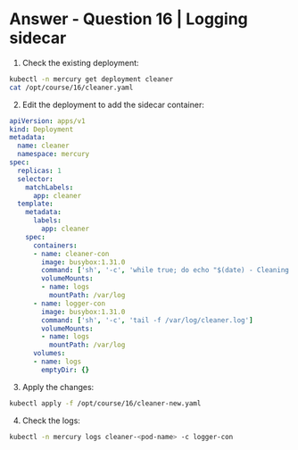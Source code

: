 # Answer - Question 16 | Logging sidecar

1. Check the existing deployment:
```bash
kubectl -n mercury get deployment cleaner
cat /opt/course/16/cleaner.yaml
```

2. Edit the deployment to add the sidecar container:
```yaml
apiVersion: apps/v1
kind: Deployment
metadata:
  name: cleaner
  namespace: mercury
spec:
  replicas: 1
  selector:
    matchLabels:
      app: cleaner
  template:
    metadata:
      labels:
        app: cleaner
    spec:
      containers:
      - name: cleaner-con
        image: busybox:1.31.0
        command: ['sh', '-c', 'while true; do echo "$(date) - Cleaning data..." >> /var/log/cleaner.log; sleep 5; done']
        volumeMounts:
        - name: logs
          mountPath: /var/log
      - name: logger-con
        image: busybox:1.31.0
        command: ['sh', '-c', 'tail -f /var/log/cleaner.log']
        volumeMounts:
        - name: logs
          mountPath: /var/log
      volumes:
      - name: logs
        emptyDir: {}
```

3. Apply the changes:
```bash
kubectl apply -f /opt/course/16/cleaner-new.yaml
```

4. Check the logs:
```bash
kubectl -n mercury logs cleaner-<pod-name> -c logger-con
```
